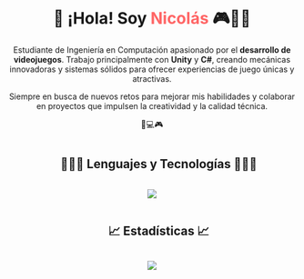 <div align="center"> 
  <h1>👋 ¡Hola! Soy <span style="color: #ff6666;">Nicolás</span> 🎮👨‍💻</h1> 
  <p> Estudiante de Ingeniería en Computación apasionado por el <b>desarrollo de videojuegos</b>. Trabajo principalmente con <b>Unity</b> y <b>C#</b>, creando mecánicas innovadoras y sistemas sólidos para ofrecer experiencias de juego únicas y atractivas. </p> 
  <p> Siempre en busca de nuevos retos para mejorar mis habilidades y colaborar en proyectos que impulsen la creatividad y la calidad técnica. </p> <p>🚀💻🎮</p> 
</div>

<!--h1 without bottom border-->
<div id="user-content-toc">
  <ul align="center">
    <summary><h2 style="display: inline-block">👨🏻‍💻 Lenguajes y Tecnologías 👨🏻‍💻</h2></summary>
  </ul>
</div>

<!--tech stack icons-->
<p align="center">
  <a href="https://skillicons.dev">
    <img src="https://skillicons.dev/icons?i=c,cpp,cs,java,py,css,html,haskell,ai,git,androidstudio,postgres,unity,vscode,&perline=14" />
  </a>
</p>

<!--h1 without bottom border-->
<div id="user-content-toc">
  <ul align="center">
    <summary><h2 style="display: inline-block">📈 Estadísticas 📈</h2></summary>
  </ul>
</div>

<!-- Most Used Languages -->
<div align="center">
  <img align="center" 
       src="https://github-readme-stats.anuraghazra1.vercel.app/api/top-langs/?username=Kiriby-Dev&theme=dark&hide_border=false&no-bg=true&no-frame=true&langs_count=10" />
</div>

